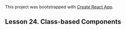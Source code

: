 This project was bootstrapped with [Create React App](https://github.com/facebook/create-react-app).

## Lesson 24. Class-based Components
